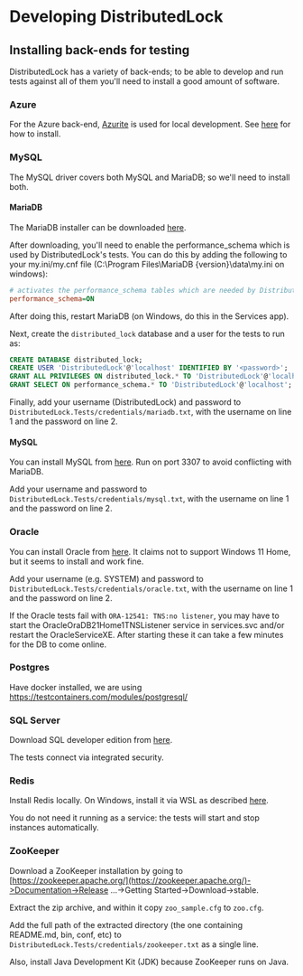 # Developing DistributedLock

## Installing back-ends for testing

DistributedLock has a variety of back-ends; to be able to develop and run tests against all of them you'll need to install a good amount of software.

### Azure

For the Azure back-end, [Azurite](https://learn.microsoft.com/en-us/azure/storage/common/storage-use-azurite) is used for local development. See [here](https://learn.microsoft.com/en-us/azure/storage/common/storage-use-azurite?tabs=visual-studio%2Cblob-storage#install-azurite) for how to install.

### MySQL

The MySQL driver covers both MySQL and MariaDB; so we'll need to install both.

#### MariaDB

The MariaDB installer can be downloaded [here](https://mariadb.org/download/?t=mariadb&p=mariadb&os=windows&cpu=x86_64&pkg=msi&m=acorn).

After downloading, you'll need to enable the performance_schema which is used by DistributedLock's tests. You can do this by adding the following to your my.ini/my.cnf file (C:\Program Files\MariaDB {version}\data\my.ini on windows):

```ini
# activates the performance_schema tables which are needed by DistributedLock tests
performance_schema=ON
```

After doing this, restart MariaDB (on Windows, do this in the Services app).

Next, create the `distributed_lock` database and a user for the tests to run as:
```sql
CREATE DATABASE distributed_lock;
CREATE USER 'DistributedLock'@'localhost' IDENTIFIED BY '<password>';
GRANT ALL PRIVILEGES ON distributed_lock.* TO 'DistributedLock'@'localhost';
GRANT SELECT ON performance_schema.* TO 'DistributedLock'@'localhost';
```

Finally, add your username (DistributedLock) and password to `DistributedLock.Tests/credentials/mariadb.txt`, with the username on line 1 and the password on line 2.

#### MySQL

You can install MySQL from [here](https://dev.mysql.com/downloads/mysql/). Run on port 3307 to avoid conflicting with MariaDB.

Add your username and password to `DistributedLock.Tests/credentials/mysql.txt`, with the username on line 1 and the password on line 2.

### Oracle

You can install Oracle from [here](https://www.oracle.com/database/technologies/oracle-database-software-downloads.html#db_free). It claims not to support Windows 11 Home, but it seems to install and work fine.

Add your username (e.g. SYSTEM) and password to `DistributedLock.Tests/credentials/oracle.txt`, with the username on line 1 and the password on line 2.

If the Oracle tests fail with `ORA-12541: TNS:no listener`, you may have to start the OracleOraDB21Home1TNSListener service in services.svc and/or restart the OracleServiceXE. After starting these it can take a few minutes for the DB to come online.

### Postgres

Have docker installed, we are using https://testcontainers.com/modules/postgresql/

### SQL Server

Download SQL developer edition from [here](https://www.microsoft.com/en-us/sql-server/sql-server-downloads).

The tests connect via integrated security.

### Redis

Install Redis locally. On Windows, install it via WSL as described [here](https://developer.redis.com/create/windows/).

You do not need it running as a service: the tests will start and stop instances automatically.

### ZooKeeper

Download a ZooKeeper installation by going to [https://zookeeper.apache.org/](https://zookeeper.apache.org/)->Documentation->Release ...->Getting Started->Download->stable.

Extract the zip archive, and within it copy `zoo_sample.cfg` to `zoo.cfg`.

Add the full path of the extracted directory (the one containing README.md, bin, conf, etc) to `DistributedLock.Tests/credentials/zookeeper.txt` as a single line.

Also, install Java Development Kit (JDK) because ZooKeeper runs on Java.
